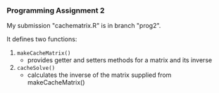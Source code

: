 ### Programming Assignment 2

My submission "cachematrix.R" is in branch "prog2".

It defines two functions:
1. `makeCacheMatrix()` 
	+ provides getter and setters methods for a matrix and its inverse
2. `cacheSolve()` 
	+ calculates the inverse of the matrix supplied from makeCacheMatrix()
